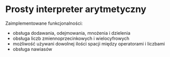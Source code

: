 # Prosty interpreter arytmetyczny

Zaimplementowane funkcjonalności:  
 * obsługa dodawania, odejmowania, mnożenia i dzielenia
 * obsługa liczb zmiennoprzecinkowych i wielocyfrowych  
 * możliwość używani dowolnej ilości spacji między operatorami i liczbami  
 * obsługa nawiasów  
